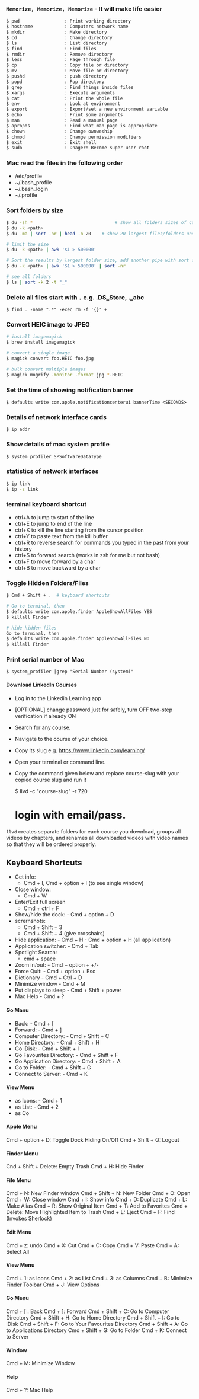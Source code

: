 ### `Memorize, Memorize, Memorize` - It will make life easier

```sh
$ pwd                 : Print working directory
$ hostname            : Computers network name
$ mkdir               : Make directory
$ cd                  : Change directory
$ ls                  : List directory
$ find                : Find files
$ rmdir               : Remove directory
$ less                : Page through file
$ cp                  : Copy file or directory
$ mv                  : Move file or directory
$ pushd               : push directory
$ popd                : Pop directory
$ grep                : Find things inside files
$ xargs               : Execute arguments
$ cat                 : Print the whole file
$ env                 : Look at environment
$ export              : Export/set a new environment variable
$ echo                : Print some arguments
$ man                 : Read a manual page
$ apropos             : Find what man page is appropriate
$ chown               : Change ownweship
$ chmod               : Change permission modifiers
$ exit                : Exit shell
$ sudo                : Dnager! Become super user root
```

### Mac read the files in the following order

- /etc/profile
- ~/.bash_profile
- ~/.bash_login
- ~/.profile

### Sort folders by size

```sh
$ du -sh *                               # show all folders sizes of current location
$ du -k <path>
$ du -ma | sort -nr | head -n 20    # show 20 largest files/folders under the current directory

# limit the size
$ du -k <path> | awk '$1 > 500000'

# Sort the results by largest folder size, add another pipe with sort command
$ du -k <path> | awk '$1 > 500000' | sort -nr

# see all folders
$ ls | sort -k 2 -t "_"
```

### Delete all files start with `.` e.g. .DS_Store, .\_abc

    $ find . -name ".*" -exec rm -f '{}' +

### Convert HEIC image to JPEG

```sh
# install imagemagick
$ brew install imagemagick

# convert a single image
$ magick convert foo.HEIC foo.jpg

# bulk convert multiple images
$ magick mogrify -monitor -format jpg *.HEIC
```
### Set the time of showing notification banner

    $ defaults write com.apple.notificationcenterui bannerTime <SECONDS>

### Details of network interface cards

    $ ip addr

### Show details of mac system profile

    $ system_profiler SPSoftwareDataType

### statistics of network interfaces

```sh
$ ip link
$ ip -s link
```

### terminal keyboard shortcut

- ctrl+A to jump to start of the line
- ctrl+E to jump to end of the line
- ctrl+K to kill the line starting from the cursor position
- ctrl+Y to paste text from the kill buffer
- ctrl+R to reverse search for commands you typed in the past from your history
- ctrl+S to forward search (works in zsh for me but not bash)
- ctrl+F to move forward by a char
- ctrl+B to move backward by a char

### Toggle Hidden Folders/Files

```sh
$ Cmd + Shift + .  # keyboard shortcuts

# Go to terminal, then
$ defaults write com.apple.finder AppleShowAllFiles YES
$ killall Finder

# hide hidden files
Go to terminal, then
$ defaults write com.apple.finder AppleShowAllFiles NO
$ killall Finder
```

### Print serial number of Mac

    $ system_profiler |grep "Serial Number (system)"

#### Download LinkedIn Courses

- Log in to the Linkedin Learning app
- [OPTIONAL] change password just for safely, turn OFF two-step verification if already ON
- Search for any course.
- Navigate to the course of your choice.
- Copy its slug e.g. https://www.linkedin.com/learning/<slug>
- Open your terminal or command line.
- Copy the command given below and replace course-slug with your copied course slug and run it

  $ llvd -c "course-slug" -r 720
  # login with email/pass.

`llvd` creates separate folders for each course you download, groups all videos by chapters, and renames all downloaded videos with video names so that they will be ordered properly.

## Keyboard Shortcuts

- Get info:
  - Cmd + I, Cmd + option + I (to see single window)
- Close window:
  - Cmd + W
- Enter/Exit full screen
  - Cmd + ctrl + F
- Show/hide the dock: - Cmd + option + D
- scrernshots:
  - Cmd + Shift + 3
  - Cmd + Shift + 4 (give crosshairs)
- Hide application: - Cmd + H - Cmd + option + H (all application)
- Application switcher: - Cmd + Tab
- Spotlight Search:
  - cmd + space
- Zoom in/out: - Cmd + option + +/-
- Force Quit: - Cmd + option + Esc
- Dictionary - Cmd + Ctrl + D
- Minimize window - Cmd + M
- Put displays to sleep - Cmd + Shift + power
- Mac Help - Cmd + ?

#### Go Manu

- Back: - Cmd + [
- Forward: - Cmd + ]
- Computer Directory: - Cmd + Shift + C
- Home Directory: - Cmd + Shift + H
- Go iDisk: - Cmd + Shift + I
- Go Favourites Directory: - Cmd + Shift + F
- Go Application Directory: - Cmd + Shift + A
- Go to Folder: - Cmd + Shift + G
- Connect to Server: - Cmd + K

#### View Menu

- as Icons: - Cmd + 1
- as List: - Cmd + 2
- as Co

#### Apple Menu
Cmd + option + D: Toggle Dock Hiding On/Off
Cmd + Shift + Q: Logout

#### Finder Menu
Cnd + Shift + Delete: Empty Trash
Cmd + H: Hide Finder

#### File Menu
Cmd + N: New Finder window
Cmd + Shift + N: New Folder
Cmd + O: Open
Cmd + W: Close window
Cmd + I: Show info
Cmd + D: Duplicate
Cmd + L: Make Alias
Cmd + R: Show Original Item
Cmd + T: Add to Favorites
Cmd + Delete: Move Highlighted Item to Trash
Cmd + E: Eject
Cmd + F: Find (Invokes Sherlock)

#### Edit Menu
Cmd + z: undo
Cmd + X: Cut
Cmd + C: Copy
Cmd + V: Paste
Cmd + A: Select All

#### View Menu
Cmd + 1: as Icons
Cmd + 2: as List
Cmd + 3: as Columns
Cmd + B: Minimize Finder Toolbar
Cmd + J: View Options

#### Go Menu
Cmd + [ : Back
Cmd + ]: Forward
Cmd + Shift + C: Go to Computer Directory
Cmd + Shift + H: Go to Home Directory
Cmd + Shift + I: Go to iDisk
Cmd + Shift + F: Go to Your Favourites Directory
Cmd + Shift + A: Go to Applications Directory
Cmd + Shift + G: Go to Folder
Cmd + K: Connect to Server

#### Window
Cmd + M: Minimize Window

#### Help
Cmd + ?: Mac Help
